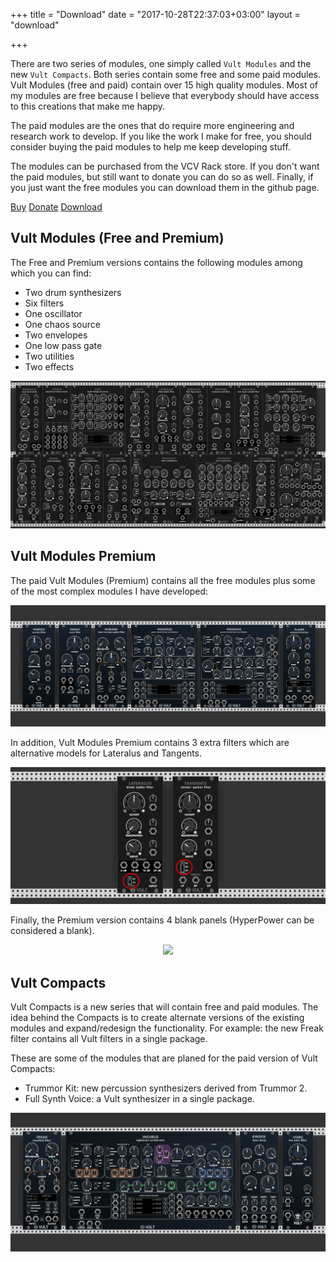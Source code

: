 +++
title = "Download"
date = "2017-10-28T22:37:03+03:00"
layout = "download"

+++

There are two series of modules, one simply called `Vult Modules` and the new `Vult Compacts`. Both series contain some free and some paid modules. Vult Modules (free and paid) contain over 15 high quality modules. Most of my modules are free because I believe that everybody should have access to this creations that make me happy.

The paid modules are the ones that do require more engineering and research work to develop. If you like the work I make for free, you should consider buying the paid modules to help me keep developing stuff.

The modules can be purchased from the VCV Rack store. If you don't want the paid modules, but still want to donate you can do so as well. Finally, if you just want the free modules you can download them in the github page.

<a href="https://vcvrack.com/plugins.html#Vult" class="btn btn-primary" role="button">Buy</a>
<a href="https://www.paypal.me/VultModules" class="btn btn-primary" role="button">Donate</a>
<a href="https://github.com/modlfo/VultModules/releases" class="btn btn-primary" role="button">Download</a>


## Vult Modules (Free and Premium)

The Free  and Premium versions contains the following modules among which you can find:

- Two drum synthesizers
- Six filters
- One oscillator
- One chaos source
- Two envelopes
- One low pass gate
- Two utilities
- Two effects

<center><img src="../images/FreeModules.png" style="max-width: 100%;"> </center>

## Vult Modules Premium

The paid Vult Modules (Premium) contains all the free modules plus some of the most complex modules I have developed:

<center><img src="../images/VultModulesPremium.png" style="max-width: 100%;"> </center>

In addition, Vult Modules Premium contains 3 extra filters which are alternative models for Lateralus and Tangents.

<center><img src="../images/VultModulesExtra.png" style="max-width: 100%;"> </center>

Finally, the Premium version contains 4 blank panels (HyperPower can be considered a blank).

<center><img src="../images/VultBlanks.png" style="max-width: 100%;"> </center>



## Vult Compacts

Vult Compacts is a new series that will contain free and paid modules. The idea behind the Compacts is to create alternate versions of the existing modules and expand/redesign the functionality. For example: the new Freak filter contains all Vult filters in a single package.

These are some of the modules that are planed for the paid version of Vult Compacts:

- Trummor Kit: new percussion synthesizers derived from Trummor 2.
- Full Synth Voice: a Vult synthesizer in a single package.

<center><img src="../images/VultCompacts.png" style="max-width: 100%;"> </center>


